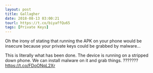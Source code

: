 ```yaml
---
layout: post
title: Gallagher
date: 2018-08-13 03:00:21
tourl: https://t.co/biyaffQu65
tags: [Private Keys]
---
```

Oh the irony of stating that running the APK on your phone would be insecure because your private keys could be grabbed by malware...

This is literally what has been done. The device is running on a stripped down phone. We can install malware on it and grab things. ??????? https://t.co/FDoONqL2Xr